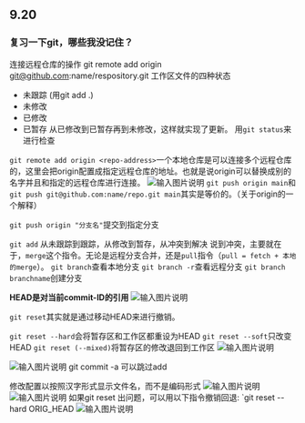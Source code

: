 ## 9.20
### 复习一下git，哪些我没记住？
连接远程仓库的操作
git remote add origin git@github.com:name/respository.git
工作区文件的四种状态
- 未跟踪 (用git add .)
- 未修改
- 已修改
- 已暂存
从已修改到已暂存再到未修改，这样就实现了更新。
用`git status`来进行检查

`git remote add origin <repo-address>`一个本地仓库是可以连接多个远程仓库的，这里会把origin配置成指定远程仓库的地址。也就是说origin可以替换成别的名字并且和指定的远程仓库进行连接。
![输入图片说明](/imgs/2023-09-20/rpZWYFtQmWvmZkpd.png)
`git push origin main`和`git push git@github.com:name/repo.git main`其实是等价的。（关于origin的一个解释）

`git push origin "分支名"`提交到指定分支


`git add` 从未跟踪到跟踪，从修改到暂存，从冲突到解决
说到冲突，主要就在于，`merge`这个指令。无论是远程分支合并，还是`pull`指令（`pull = fetch + 本地的merge`）。
`git branch`查看本地分支
`git branch -r`查看远程分支
`git branch branchname`创建分支


 **HEAD是对当前commit-ID的引用**
![输入图片说明](/imgs/2023-09-20/awQhFK47o61oyf2E.png)

`git reset`其实就是通过移动HEAD来进行撤销。

`git reset --hard`会将暂存区和工作区都重设为HEAD
`git reset --soft`只改变HEAD
`git reset (--mixed)`将暂存区的修改退回到工作区
![输入图片说明](/imgs/2023-09-21/6tGjm4MqNYguhK5H.png)

![输入图片说明](/imgs/2023-09-21/BWgdOCca4wRWkvss.png)
git commit -a 可以跳过add

修改配置以按照汉字形式显示文件名，而不是编码形式
![输入图片说明](/imgs/2023-09-21/OBpIY8yikqaQW3Ze.png)
![输入图片说明](/imgs/2023-09-21/bnkpWthsAF1b1dpH.png)
如果git reset 出问题，可以用以下指令撤销回退:
`git reset --hard ORIG_HEAD
![输入图片说明](/imgs/2023-09-21/Jwf2EiUFY8Ua802e.png)

<!--stackedit_data:
eyJoaXN0b3J5IjpbMTU3NzIxMTUxNyw1NTUwOTM2MywtMTgwNz
MwODU4NywtMTU2ODE2OTM4MSwyMDIyMDc5MjYyLDUzMjE2MzYw
MywxNTMwMzg1NjUxLDExMTk5OTA1ODksLTMzNTMwMzI5OSwtNz
IxMjQ1NDk4LDE5ODc5MzM5MzAsLTgwNzcwMTg1NCwtMTUyMTAw
MzgzMl19
-->
